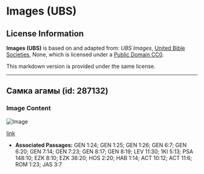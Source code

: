 # Images (UBS)

## License Information

**Images (UBS)** is based on and adapted from: _UBS Images_, [United Bible Societies](https://unitedbiblesocieties.org/), None, which is licensed under a [Public Domain CC0](https://creativecommons.org/public-domain/cc0/).

This markdown version is provided under the same license.



--------------------------------

## Самка агамы (id: 287132)

### Image Content

![Image](https://cdn.aquifer.bible/aquifer-content/resources/Media/WEB-0012_agama_female.jpg)

[link](https://cdn.aquifer.bible/aquifer-content/resources/Media/WEB-0012_agama_female.jpg)

* **Associated Passages:** GEN 1:24; GEN 1:25; GEN 1:26; GEN 6:7; GEN 6:20; GEN 7:14; GEN 7:23; GEN 8:17; GEN 8:19; LEV 11:30; 1KI 5:13; PSA 148:10; EZK 8:10; EZK 38:20; HOS 2:20; HAB 1:14; ACT 10:12; ACT 11:6; ROM 1:23; JAS 3:7

